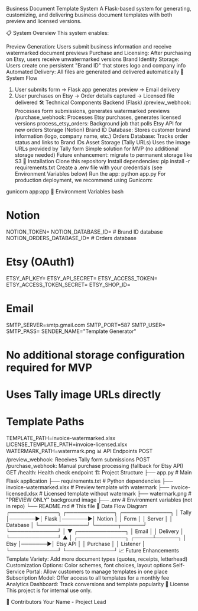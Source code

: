 Business Document Template System
A Flask-based system for generating, customizing, and delivering business document templates with both preview and licensed versions.

📋 System Overview
This system enables:

Preview Generation: Users submit business information and receive watermarked document previews
Purchase and Licensing: After purchasing on Etsy, users receive unwatermarked versions
Brand Identity Storage: Users create one persistent "Brand ID" that stores logo and company info
Automated Delivery: All files are generated and delivered automatically
🔄 System Flow
1. User submits form → Flask app generates preview → Email delivery
2. User purchases on Etsy → Order details captured → Licensed file delivered
🛠️ Technical Components
Backend (Flask)
/preview_webhook: Processes form submissions, generates watermarked previews
/purchase_webhook: Processes Etsy purchases, generates licensed versions
process_etsy_orders: Background job that polls Etsy API for new orders
Storage (Notion)
Brand ID Database: Stores customer brand information (logo, company name, etc.)
Orders Database: Tracks order status and links to Brand IDs
Asset Storage (Tally URLs)
Uses the image URLs provided by Tally form
Simple solution for MVP (no additional storage needed)
Future enhancement: migrate to permanent storage like S3
🚀 Installation
Clone this repository
Install dependencies:
pip install -r requirements.txt
Create a .env file with your credentials (see Environment Variables below)
Run the app:
python app.py
For production deployment, we recommend using Gunicorn:

gunicorn app:app
🔐 Environment Variables
bash
# Notion
NOTION_TOKEN=
NOTION_DATABASE_ID=           # Brand ID database
NOTION_ORDERS_DATABASE_ID=    # Orders database

# Etsy (OAuth1)
ETSY_API_KEY=
ETSY_API_SECRET=
ETSY_ACCESS_TOKEN=
ETSY_ACCESS_TOKEN_SECRET=
ETSY_SHOP_ID=

# Email
SMTP_SERVER=smtp.gmail.com
SMTP_PORT=587
SMTP_USER=
SMTP_PASS=
SENDER_NAME="Template Generator"

# No additional storage configuration required for MVP
# Uses Tally image URLs directly

# Template Paths
TEMPLATE_PATH=invoice-watermarked.xlsx
LICENSE_TEMPLATE_PATH=invoice-licensed.xlsx
WATERMARK_PATH=watermark.png
📊 API Endpoints
POST /preview_webhook: Receives Tally form submissions
POST /purchase_webhook: Manual purchase processing (fallback for Etsy API)
GET /health: Health check endpoint
🏗️ Project Structure
├── app.py                     # Main Flask application
├── requirements.txt           # Python dependencies
├── invoice-watermarked.xlsx   # Preview template with watermark
├── invoice-licensed.xlsx      # Licensed template without watermark
├── watermark.png              # "PREVIEW ONLY" background image
├── .env                       # Environment variables (not in repo)
└── README.md                  # This file
🔄 Data Flow Diagram
┌─────────────┐        ┌─────────────┐        ┌─────────────┐
│   Tally     │───────▶│    Flask    │───────▶│   Notion    │
│  Form       │        │   Server    │        │  Database   │
└─────────────┘        └──────┬──────┘        └─────────────┘
                              │
                              ▼
                       ┌─────────────┐
                       │   Email     │
                       │  Delivery   │
                       └─────────────┘
                              ▲
                              │
┌─────────────┐        ┌─────┴──────┐
│    Etsy     │───────▶│  Etsy API  │
│  Purchase   │        │  Listener  │
└─────────────┘        └─────────────┘
📈 Future Enhancements
Template Variety: Add more document types (quotes, receipts, letterhead)
Customization Options: Color schemes, font choices, layout options
Self-Service Portal: Allow customers to manage templates in one place
Subscription Model: Offer access to all templates for a monthly fee
Analytics Dashboard: Track conversions and template popularity
📜 License
This project is for internal use only.

🙏 Contributors
Your Name - Project Lead
